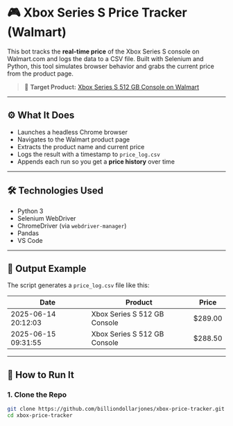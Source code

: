 # 🎮 Xbox Series S Price Tracker (Walmart)

This bot tracks the **real-time price** of the Xbox Series S console on Walmart.com and logs the data to a CSV file. Built with Selenium and Python, this tool simulates browser behavior and grabs the current price from the product page.

> 🔗 **Target Product:**
[Xbox Series S 512 GB Console on Walmart](https://www.walmart.com/ip/443574645?sid=a049bd64-95cb-49c4-a1e5-6a50e961243a)

---

## ⚙️ What It Does

- Launches a headless Chrome browser
- Navigates to the Walmart product page
- Extracts the product name and current price
- Logs the result with a timestamp to `price_log.csv`
- Appends each run so you get a **price history** over time

---

## 🛠️ Technologies Used

- Python 3
- Selenium WebDriver
- ChromeDriver (via `webdriver-manager`)
- Pandas
- VS Code

---

## 💾 Output Example

The script generates a `price_log.csv` file like this:

| Date | Product | Price |
|---------------------|----------------------------------|--------|
| 2025-06-14 20:12:03 | Xbox Series S 512 GB Console | $289.00 |
| 2025-06-15 09:31:55 | Xbox Series S 512 GB Console | $288.50 |

---

## 🚀 How to Run It

### 1. Clone the Repo

```bash
git clone https://github.com/billiondollarjones/xbox-price-tracker.git
cd xbox-price-tracker